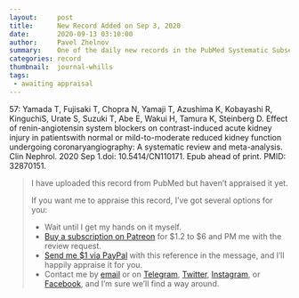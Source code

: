 ```yaml
---
layout:     post
title:      New Record Added on Sep 3, 2020
date:       2020-09-13 03:10:00
author:     Pavel Zhelnov
summary:    One of the daily new records in the PubMed Systematic Subset indexed by Sep 3, 2020.
categories: record
thumbnail:  journal-whills
tags:
 - awaiting appraisal
---
```


57: Yamada T, Fujisaki T, Chopra N, Yamaji T, Azushima K, Kobayashi R, KinguchiS, Urate S, Suzuki T, Abe E, Wakui H, Tamura K, Steinberg D. Effect of renin-angiotensin system blockers on contrast-induced acute kidney injury in patientswith normal or mild-to-moderate reduced kidney function undergoing coronaryangiography: A systematic review and meta-analysis. Clin Nephrol. 2020 Sep 1.doi: 10.5414/CN110171. Epub ahead of print. PMID: 32870151.


> I have uploaded this record from PubMed but haven’t appraised it yet.
>
> If you want me to appraise this record, I’ve got several options for you:
> * Wait until I get my hands on it myself.
> * [Buy a subscription on Patreon](https://patreon.com/zheln) for $1.2 to $6 and PM me with the review request.
> * [Send me $1 via PayPal](https://paypal.me/pjelnov) with this reference in the message, and I’ll happily appraise it for you.
> * Contact me by [email](mailto:pavel@zheln.com) or on [Telegram](https://t.me/drzhelnov), [Twitter](https://twitter.com/drzhelnov), [Instagram](https://instagram.com/igzheln), or [Facebook](https://facebook.com/drzhelnov), and I’m sure we’ll find a way around.
